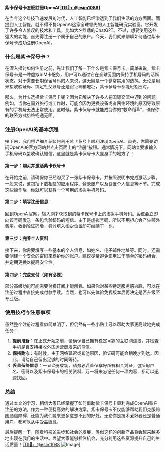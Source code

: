 **紫卡保号卡怎麽註冊OpenAI[[TG💪+ @esim1088](https://t.me/s/esim1088)]**

在当今这个科技飞速发展的时代，人工智能已经渗透到了我们生活的方方面面。而提到人工智能，就不得不提OpenAI这家全球领先的人工智能研究实验室。它开发了许多令人惊叹的技术和工具，比如大名鼎鼎的ChatGPT。不过，想要使用这些强大的功能，首先得注册一个属于自己的账户。今天，我们就来聊聊如何通过紫卡保号卡成功注册OpenAI。

### 什么是紫卡保号卡？

在深入探讨如何注册之前，先让我们了解一下什么是紫卡保号卡。简单来说，紫卡保号卡是一种虚拟SIM卡服务，用户可以通过它在全球范围内保持手机号码的活跃状态。对于需要长期保留号码的人来说，这无疑是一个非常实用的选择。无论是用来接收验证码、绑定社交账号还是验证邮箱地址，紫卡保号卡都能轻松应对。

那么，为什么选择紫卡保号卡呢？因为它解决了许多人在国际交流中遇到的问题。例如，当你在国外旅行或工作时，可能会因为更换设备或者网络环境的原因导致原有的手机号无法正常使用。这时候，紫卡保号卡就能成为你的“救命稻草”，确保你的联系方式始终畅通无阻。

### 注册OpenAI的基本流程

接下来，我们将详细介绍如何利用紫卡保号卡顺利注册OpenAI。首先，你需要访问OpenAI的官方网站并点击页面上的“注册”按钮。通常情况下，网站会要求输入手机号码以接收确认短信。这里就是紫卡保号卡大显身手的地方了！

#### 第一步：购买并激活紫卡保号卡

在开始之前，请确保你已经购买了一张紫卡保号卡，并按照说明书完成激活步骤。一般来说，这包括下载相应的应用程序、登录账户以及设置个人信息等环节。完成这些操作后，你就可以获得一个可用的虚拟手机号码。

#### 第二步：填写注册信息

回到OpenAI官网，输入刚才获取到的紫卡保号卡上的虚拟手机号码。系统会立即向该号码发送一条包含验证码的短信。由于是虚拟号码，所以不用担心会产生额外费用。收到验证码后，将其填入指定位置即可继续下一步。

#### 第三步：完善个人资料

接下来，你需要填写一些基本的个人信息，如姓名、电子邮件地址等。同时，还需要创建一个安全的密码来保护你的账户。建议尽量避免使用过于简单的密码组合，并定期更换以提高安全性。

#### 第四步：完成支付（如有必要）

部分高级功能可能需要付费订阅才能解锁。如果你对某些特定服务感兴趣，可以在注册过程中直接完成付款手续。当然，也可以先体验免费版本后再决定是否升级至专业版。

### 使用技巧与注意事项

虽然整个注册过程看似简单明了，但仍然有一些小贴士可以帮助大家更高效地完成任务：

1. **提前准备**：在正式开始之前，请确保自己拥有稳定可靠的互联网连接，并检查手机是否支持接收外国运营商发来的短信。
2. **保持耐心**：有时候，由于网络延迟或其他原因，验证码可能会稍晚才到达。因此，请给自己留出足够的时间等待。
3. **妥善保管信息**：一旦注册成功，请务必妥善保存好所有相关凭证，包括用户名、密码以及紫卡保号卡的相关资料。万一将来忘记任何一项内容，都可以迅速找回。

### 总结

通过本文的学习，相信大家已经掌握了如何借助紫卡保号卡顺利完成OpenAI账户注册的方法。作为一种便捷高效的解决方案，紫卡保号卡不仅能够帮助我们克服跨国通信障碍，还能为我们带来更多意想不到的好处。无论你是技术爱好者还是普通用户，都可以从中受益匪浅。

最后提醒一下，随着科技的进步和社会的发展，类似这样的创新产品将会越来越多地出现在我们的生活中。希望大家能够抓住机会，充分利用这些资源提升自己的生活质量！[[TG💪+ @esim1088](https://t.me/s/esim1088) ![Image](https://i.postimg.cc/4NQfJmqS/Snipaste-2025-05-13-00-14-12.png)]
